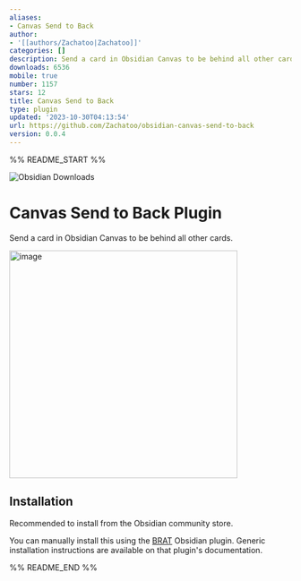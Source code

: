 ```yaml
---
aliases:
- Canvas Send to Back
author:
- '[[authors/Zachatoo|Zachatoo]]'
categories: []
description: Send a card in Obsidian Canvas to be behind all other cards.
downloads: 6536
mobile: true
number: 1157
stars: 12
title: Canvas Send to Back
type: plugin
updated: '2023-10-30T04:13:54'
url: https://github.com/Zachatoo/obsidian-canvas-send-to-back
version: 0.0.4
---
```


%% README_START %%

![Obsidian Downloads](https://img.shields.io/badge/dynamic/json?logo=obsidian&color=%23483699&label=downloads&query=%24%5B%22canvas-send-to-back%22%5D.downloads&url=https%3A%2F%2Fraw.githubusercontent.com%2Fobsidianmd%2Fobsidian-releases%2Fmaster%2Fcommunity-plugin-stats.json)

# Canvas Send to Back Plugin

Send a card in Obsidian Canvas to be behind all other cards.

<img width="407" alt="image" src="https://github.com/Zachatoo/obsidian-canvas-send-to-back/assets/6936914/41199b01-b2b2-45df-aa9a-7012a475f0bc">


## Installation

Recommended to install from the Obsidian community store.

You can manually install this using the [BRAT](https://github.com/TfTHacker/obsidian42-brat) Obsidian plugin. Generic installation instructions are available on that plugin's documentation.


%% README_END %%